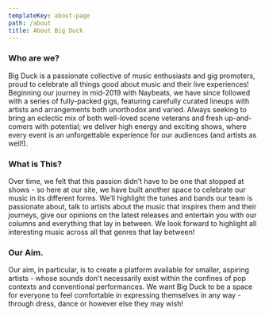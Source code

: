 ```yaml
---
templateKey: about-page
path: /about
title: About Big Duck
---
```

### Who are we?

Big Duck is a passionate collective of music enthusiasts and gig promoters, proud to celebrate all things good about music and their live experiences! Beginning our journey in mid-2019 with Naybeats, we have since followed with a series of fully-packed gigs, featuring carefully curated lineups with artists and arrangements both unorthodox and varied. Always seeking to bring an eclectic mix of both well-loved scene veterans and fresh up-and-comers with potential; we deliver high energy and exciting shows, where every event is an unforgettable experience for our audiences (and artists as well!).

### What is This?

Over time, we felt that this passion didn’t have to be one that stopped at shows - so here at our site, we have built another space to celebrate our music in its different forms. We’ll highlight the tunes and bands our team is passionate about, talk to artists about the music that inspires them and their journeys, give our opinions on the latest releases and entertain you with our columns and everything that lay in between. We look forward to highlight all interesting music across all that genres that lay between! 

### Our Aim.

Our aim, in particular, is to create a platform available for smaller, aspiring artists - whose sounds don't necessarily exist within the confines of pop contexts and conventional performances. We want Big Duck to be a space for everyone to feel comfortable in expressing themselves in any way - through dress, dance or however else they may wish!